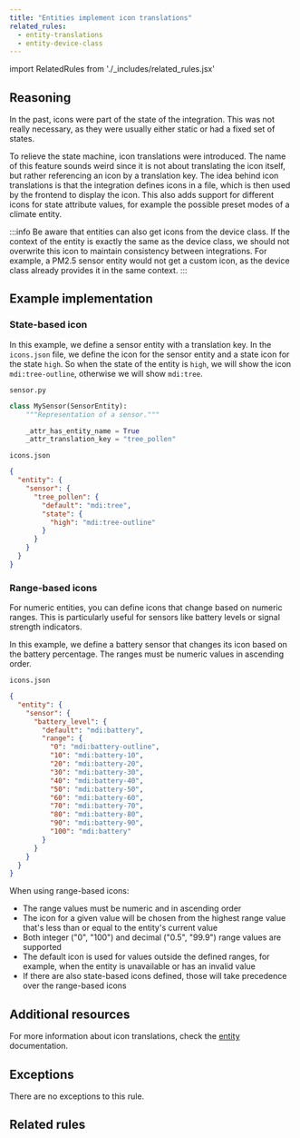 ```yaml
---
title: "Entities implement icon translations"
related_rules:
  - entity-translations
  - entity-device-class
---
```

import RelatedRules from './_includes/related_rules.jsx'

## Reasoning

In the past, icons were part of the state of the integration.
This was not really necessary, as they were usually either static or had a fixed set of states.

To relieve the state machine, icon translations were introduced.
The name of this feature sounds weird since it is not about translating the icon itself, but rather referencing an icon by a translation key.
The idea behind icon translations is that the integration defines icons in a file, which is then used by the frontend to display the icon.
This also adds support for different icons for state attribute values, for example the possible preset modes of a climate entity.

:::info
Be aware that entities can also get icons from the device class.
If the context of the entity is exactly the same as the device class, we should not overwrite this icon to maintain consistency between integrations.
For example, a PM2.5 sensor entity would not get a custom icon, as the device class already provides it in the same context.
:::

## Example implementation

### State-based icon

In this example, we define a sensor entity with a translation key.
In the `icons.json` file, we define the icon for the sensor entity and a state icon for the state `high`.
So when the state of the entity is `high`, we will show the icon `mdi:tree-outline`, otherwise we will show `mdi:tree`.

`sensor.py`

```python {5} showLineNumbers
class MySensor(SensorEntity):
    """Representation of a sensor."""

    _attr_has_entity_name = True
    _attr_translation_key = "tree_pollen"
```

`icons.json`

```json
{
  "entity": {
    "sensor": {
      "tree_pollen": {
        "default": "mdi:tree",
        "state": {
          "high": "mdi:tree-outline"
        }
      }
    }
  }
}
```

### Range-based icons

For numeric entities, you can define icons that change based on numeric ranges.
This is particularly useful for sensors like battery levels or signal strength indicators.

In this example, we define a battery sensor that changes its icon based on the battery percentage.
The ranges must be numeric values in ascending order.

`icons.json`

```json
{
  "entity": {
    "sensor": {
      "battery_level": {
        "default": "mdi:battery",
        "range": {
          "0": "mdi:battery-outline",
          "10": "mdi:battery-10",
          "20": "mdi:battery-20",
          "30": "mdi:battery-30",
          "40": "mdi:battery-40",
          "50": "mdi:battery-50",
          "60": "mdi:battery-60",
          "70": "mdi:battery-70",
          "80": "mdi:battery-80",
          "90": "mdi:battery-90",
          "100": "mdi:battery"
        }
      }
    }
  }
}
```

When using range-based icons:

- The range values must be numeric and in ascending order
- The icon for a given value will be chosen from the highest range value that's less than or equal to the entity's current value
- Both integer ("0", "100") and decimal ("0.5", "99.9") range values are supported
- The default icon is used for values outside the defined ranges, for example, when the entity is unavailable or has an invalid value
- If there are also state-based icons defined, those will take precedence over the range-based icons

## Additional resources

For more information about icon translations, check the [entity](/docs/core/entity#icon-translations) documentation.

## Exceptions

There are no exceptions to this rule.

## Related rules

<RelatedRules relatedRules={frontMatter.related_rules}></RelatedRules>
